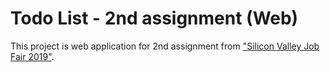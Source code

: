 # Todo List - 2nd assignment (Web)

This project is web application for 2nd assignment from ["Silicon Valley Job Fair 2019"](https://programmers.co.kr/competitions/104/siliconvalley-jobfair2019).